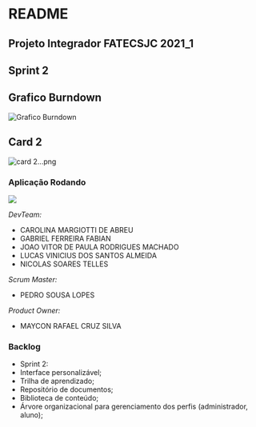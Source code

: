 # README
## Projeto Integrador FATECSJC 2021_1 ##
## Sprint 2

## Grafico Burndown
![Grafico Burndown](https://github.com/gabriel-fabian/learning_management_system/blob/Sprint-2/Grafico%20Burndown.png)
## Card 2
![card 2...png](https://user-images.githubusercontent.com/68261074/116173454-006f1900-a6e3-11eb-9294-2b6c52af0823.jpeg)
### Aplicação Rodando
![](https://media.giphy.com/media/t1Z3oWGWICHB1UNbSK/giphy.gif)


*DevTeam:*

- CAROLINA MARGIOTTI DE ABREU
- GABRIEL FERREIRA FABIAN
- JOAO VITOR DE PAULA RODRIGUES MACHADO
- LUCAS VINICIUS DOS SANTOS ALMEIDA
- NICOLAS SOARES TELLES


*Scrum Master:*
- PEDRO SOUSA LOPES


*Product Owner:*
- MAYCON RAFAEL CRUZ SILVA

### Backlog

- Sprint 2:
- Interface personalizável;
- Trilha de aprendizado;
- Repositório de documentos;
- Biblioteca de conteúdo;
- Árvore organizacional para gerenciamento dos perfis (administrador, aluno);

